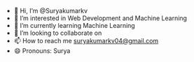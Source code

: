 - 👋 Hi, I’m @Suryakumarkv
- 👀 I’m interested in Web Development and Machine Learning
- 🌱 I’m currently learning Machine Learning
- 💞️ I’m looking to collaborate on 
- 📫 How to reach me suryakumarkv04@gmail.com
- 😄 Pronouns: Surya


<!---
Suryakumarkv/Suryakumarkv is a ✨ special ✨ repository because its `README.md` (this file) appears on your GitHub profile.
You can click the Preview link to take a look at your changes.
--->
